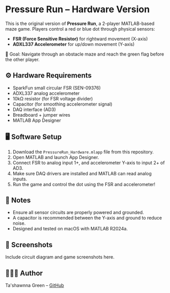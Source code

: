 # Pressure Run – Hardware Version

This is the original version of **Pressure Run**, a 2-player MATLAB-based maze game. Players control a red or blue dot through physical sensors:
- **FSR (Force Sensitive Resistor)** for rightward movement (X-axis)
- **ADXL337 Accelerometer** for up/down movement (Y-axis)

🏁 Goal: Navigate through an obstacle maze and reach the green flag before the other player.

## ⚙️ Hardware Requirements
- SparkFun small circular FSR (SEN-09376)
- ADXL337 analog accelerometer
- 10kΩ resistor (for FSR voltage divider)
- Capacitor (for smoothing accelerometer signal)
- DAQ interface (AD3)
- Breadboard + jumper wires
- MATLAB App Designer

## 🖥️ Software Setup
1. Download the `PressureRun_Hardware.mlapp` file from this repository.
2. Open MATLAB and launch App Designer.
3. Connect FSR to analog input 1+, and accelerometer Y-axis to input 2+ of AD3.
4. Make sure DAQ drivers are installed and MATLAB can read analog inputs.
5. Run the game and control the dot using the FSR and accelerometer!

## 🧪 Notes
- Ensure all sensor circuits are properly powered and grounded.
- A capacitor is recommended between the Y-axis and ground to reduce noise.
- Designed and tested on macOS with MATLAB R2024a.

## 📸 Screenshots
Include circuit diagram and game screenshots here.

## 👩🏽‍💻 Author
Ta'shawnna Green – [GitHub](https://github.com/tasgreenunc)

